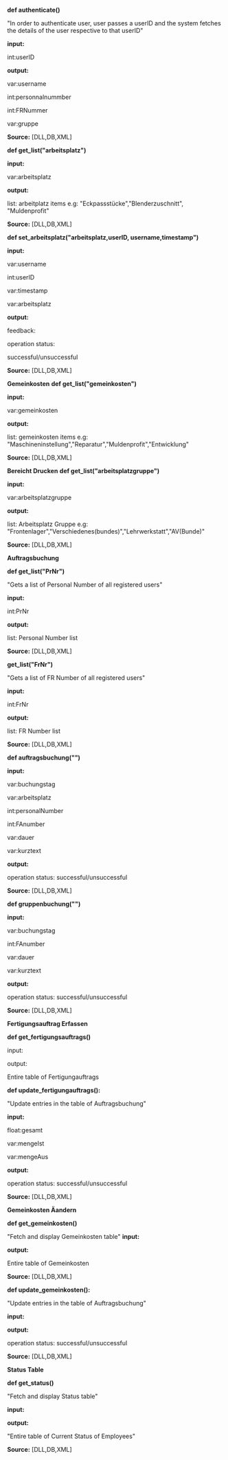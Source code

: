 **def authenticate()**

"In order to authenticate user, user passes a userID and
the system fetches the details of the user respective to that userID"

**input:** 

int:userID

**output:** 

var:username

int:personnalnummber

int:FRNummer

var:gruppe

**Source:** [DLL,DB,XML]

**def get_list("arbeitsplatz")**

**input:**

var:arbeitsplatz

**output:**

list: arbeitplatz items e.g: 
"Eckpassstücke","Blenderzuschnitt",
"Muldenprofit"

**Source:** [DLL,DB,XML]


**def set_arbeitsplatz("arbeitsplatz,userID,
username,timestamp")**

**input:** 

var:username

int:userID

var:timestamp

var:arbeitsplatz

**output:**

feedback:

operation status:

successful/unsuccessful

**Source:** [DLL,DB,XML]

**Gemeinkosten**
**def get_list("gemeinkosten")**

**input:**

var:gemeinkosten

**output:**

list: gemeinkosten items e.g: 
"Maschineninstellung","Reparatur","Muldenprofit","Entwicklung"

**Source:** [DLL,DB,XML]

**Bereicht Drucken**
**def get_list("arbeitsplatzgruppe")**

**input:**

var:arbeitsplatzgruppe

**output:**



list: Arbeitsplatz Gruppe e.g: 
"Frontenlager","Verschiedenes(bundes)","Lehrwerkstatt","AV(Bunde)"

**Source:** [DLL,DB,XML]

**Auftragsbuchung**

**def get_list("PrNr")**

"Gets a list of Personal Number of all registered users"

**input:**

int:PrNr

**output:**

list: Personal Number list

**Source:** [DLL,DB,XML]

**get_list("FrNr")**

"Gets a list of FR Number of all registered users"

**input:**

int:FrNr

**output:**

list: FR Number list

**Source:** [DLL,DB,XML]

**def auftragsbuchung("")**

**input:**

var:buchungstag

var:arbeitsplatz

int:personalNumber

int:FAnumber

var:dauer

var:kurztext

**output:**

operation status: successful/unsuccessful

**Source:** [DLL,DB,XML]

**def gruppenbuchung("")**


**input:**

var:buchungstag

int:FAnumber

var:dauer

var:kurztext

**output:**

operation status: successful/unsuccessful

**Source:** [DLL,DB,XML]


**Fertigungsauftrag Erfassen**

**def get_fertigungsauftrags()**

input:

output: 

Entire table of Fertigungauftrags

**def update_fertigungauftrags():**

"Update entries in the table of Auftragsbuchung"

**input:**

float:gesamt

var:mengeIst

var:mengeAus

**output:**

operation status: successful/unsuccessful

**Source:** [DLL,DB,XML]

**Gemeinkosten Äandern**

**def get_gemeinkosten()**

"Fetch and display Gemeinkosten table"
**input:**

**output:** 

Entire table of Gemeinkosten

**Source:** [DLL,DB,XML]

**def update_gemeinkosten():**

"Update entries in the table of Auftragsbuchung"

**input:**


**output:**

operation status: successful/unsuccessful

**Source:** [DLL,DB,XML]

**Status Table**

**def get_status()**

"Fetch and display Status table"

**input:**

**output:** 

"Entire table of Current Status of Employees"

**Source:** [DLL,DB,XML]
